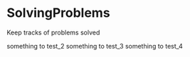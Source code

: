 # SolvingProblems
Keep tracks of problems solved

something to test_2
something to test_3
something to test_4